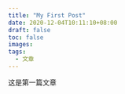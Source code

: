 ```yaml
---
title: "My First Post"
date: 2020-12-04T10:11:10+08:00
draft: false
toc: false
images:
tags: 
  - 文章
---
```


这是第一篇文章
